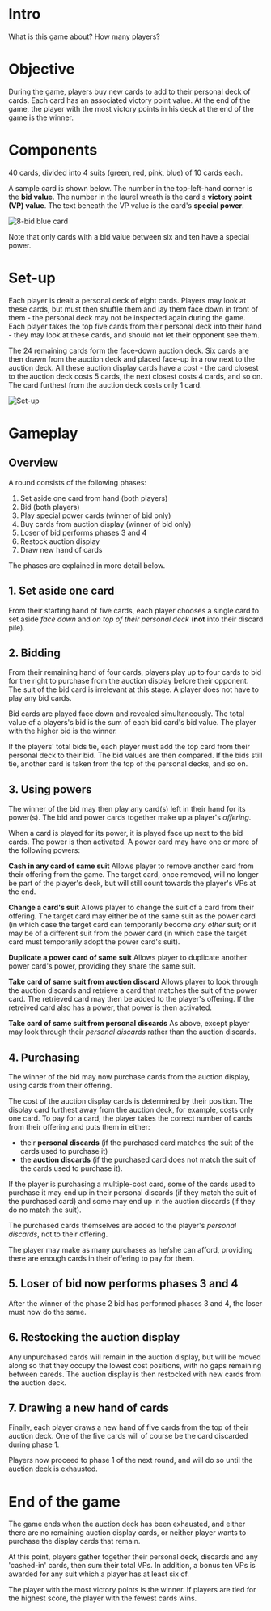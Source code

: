 # Intro

What is this game about? How many players?

# Objective

During the game, players buy new cards to add to their personal deck of cards. Each card has an associated victory point value. At the end of the game, the player with the most victory points in his deck at the end of the game is the winner. 

# Components

40 cards, divided into 4 suits (green, red, pink, blue) of 10 cards each.

A sample card is shown below. The number in the top-left-hand corner is the **bid value**. The number in the laurel wreath is the card's **victory point (VP) value**. The text beneath the VP value is the card's **special power**.

![8-bid blue card](rules_images/mini_card_35.gif)

Note that only cards with a bid value between six and ten have a special power. 

# Set-up
Each player is dealt a personal deck of eight cards. Players may look at these cards, but must then shuffle them and lay them face down in front of them - the personal deck may not be inspected again during the game. Each player takes the top five cards from their personal deck into their hand - they may look at these cards, and should not let their opponent see them.  

The 24 remaining cards form the face-down auction deck. Six cards are then drawn from the auction deck and placed face-up in a row next to the auction deck. All these auction display cards have a cost - the card closest to the auction deck costs 5 cards, the next closest costs 4 cards, and so on. The card furthest from the auction deck costs only 1 card. 

![Set-up](rules_images/setup.png)

# Gameplay
## Overview
A round consists of the following phases:
1. Set aside one card from hand (both players)
2. Bid (both players)
3. Play special power cards (winner of bid only)
4. Buy cards from auction display (winner of bid only)
5. Loser of bid performs phases 3 and 4
5. Restock auction display
6. Draw new hand of cards 

The phases are explained in more detail below.

## 1. Set aside one card
From their starting hand of five cards, each player chooses a single card to set aside *face down* and *on top of their personal deck* (**not** into their discard pile). 

## 2. Bidding
From their remaining hand of four cards, players play up to four cards to bid for the right to purchase from the auction display before their opponent. The suit of the bid card is irrelevant at this stage. A player does not have to play any bid cards.

Bid cards are played face down and revealed simultaneously. The total value of a players's bid is the sum of each bid card's bid value. The player with the higher bid is the winner.

If the players' total bids tie, each player must add the top card from their personal deck to their bid. The bid values are then compared. If the bids still tie, another card is taken from the top of the personal decks, and so on. 

## 3. Using powers
The winner of the bid may then play any card(s) left in their hand for its power(s). The bid and power cards together make up a player's *offering*.

When a card is played for its power, it is played face up next to the bid cards. The power is then activated. A power card may have one or more of the following powers:

**Cash in any card of same suit**
Allows player to remove another card from their offering from the game. The target card, once removed, will no longer be part of the player's deck, but will still count towards the player's VPs at the end. 

**Change a card's suit**
Allows player to change the suit of a card from their offering. The target card may either be of the same suit as the power card (in which case the target card can temporarily become *any other* suit; or it may be of a different suit from the power card (in which case the target card must temporarily adopt the power card's suit).

**Duplicate a power card of same suit**
Allows player to duplicate another power card's power, providing they share the same suit.

**Take card of same suit from auction discard**
Allows player to look through the auction discards and retrieve a card that matches the suit of the power card. The retrieved card may then be added to the player's offering. If the retreived card also has a power, that power is then activated.

**Take card of same suit from personal discards**
As above, except player may look through their *personal discards* rather than the auction discards.

## 4. Purchasing

The winner of the bid may now purchase cards from the auction display, using cards from their offering. 

The cost of the auction display cards is determined by their position. The display card furthest away from the auction deck, for example, costs only one card. To pay for a card, the player takes the correct number of cards from their offering and puts them in either: 
* their **personal discards** (if the purchased card matches the suit of the cards used to purchase it)
* the **auction discards** (if the purchased card does not match the suit of the cards used to purchase it). 

If the player is purchasing a multiple-cost card, some of the cards used to purchase it may end up in their personal discards (if they match the suit of the purchased card) and some may end up in the auction discards (if they do no match the suit).

The purchased cards themselves are added to the player's *personal discards*, not to their offering. 

The player may make as many purchases as he/she can afford, providing there are enough cards in their offering to pay for them. 

## 5. Loser of bid now performs phases 3 and 4

After the winner of the phase 2 bid has performed phases 3 and 4, the loser must now do the same. 

## 6. Restocking the auction display

Any unpurchased cards will remain in the auction display, but will be moved along so that they occupy the lowest cost positions, with no gaps remaining between careds. The auction display is then restocked with new cards from the auction deck. 

## 7. Drawing a new hand of cards

Finally, each player draws a new hand of five cards from the top of their auction deck. One of the five cards will of course be the card discarded during phase 1. 

Players now proceed to phase 1 of the next round, and will do so until the auction deck is exhausted. 

# End of the game

The game ends when the auction deck has been exhausted, and either there are no remaining auction display cards, or neither player wants to purchase the display cards that remain.

At this point, players gather together their personal deck, discards and any 'cashed-in' cards, then sum their total VPs. In addition, a bonus ten VPs is awarded for any suit which a player has at least six of.

The player with the most victory points is the winner. If players are tied for the highest score, the player with the fewest cards wins.

